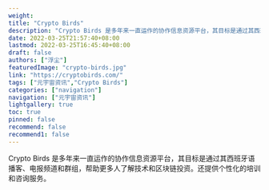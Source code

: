 ```yaml
---
weight: 
title: "Crypto Birds"
description: "Crypto Birds 是多年来一直运作的协作信息资源平台，其目标是通过其西班牙语播客、电报频道和群组，帮助更多人了解技术和区块链投资"
date: 2022-03-25T21:57:40+08:00
lastmod: 2022-03-25T16:45:40+08:00
draft: false
authors: ["浮尘"]
featuredImage: "crypto-birds.jpg"
link: "https://cryptobirds.com/"
tags: ["元宇宙资讯","Crypto Birds"]
categories: ["navigation"]
navigation: ["元宇宙资讯"]
lightgallery: true
toc: true
pinned: false
recommend: false
recommend1: false
---
```

Crypto Birds 是多年来一直运作的协作信息资源平台，其目标是通过其西班牙语播客、电报频道和群组，帮助更多人了解技术和区块链投资。还提供个性化的培训和咨询服务。
